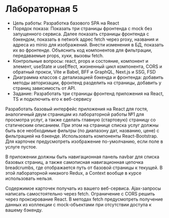 # Лабораторная 5

* Цель работы: Разработка базового SPA на React
* Порядок показа: Показать три страницы фронтенда с mock без запущенного сервиса. Далее показать страницы фронтенда с бэкендом, показать в network адрес fetch через proxy, названия и адреса из minio для изображений. Внести изменения в БД, показать их во фронтенде. Объяснить код компонентов для фильтрации, передаваемые props, хуки, вызовы fetch.
* Контрольные вопросы: react, props и состояние, компонент и элемент, useState и useEffect, жизненный цикл компонента, CORS и обратный прокси, Vite и Babel, BFF и GraphQL, Next.js и SSG, FSD
* Диаграмма классов с детализацией бэкенда и фронтенда: добавить методы авторизации, фронтенд разделить на страницы, добавить у страниц зависимость от API.
* Задание: Разработать три страницы фронтенд приложения на React, TS и подключить его к веб-сервису

Разработать базовый интерфейс приложения на React для гостя, аналогичный двум страницам из лабораторной работы №1 для просмотра услуг, а также сделать главную (стартовую) страницу со статическим описанием. При этом на странице списка услуг должны быть все необходимые фильтры (по диапазону дат, названию, цене) с фильтрацией на бэкенде. Использовать компоненты React-Bootstrap. Для карточек предусмотреть изображение по-умолчанию, если поле в услуге пустое.

В приложении должны быть навигационная панель navbar для списка базовых страниц, а также самописная навигационная цепочка breadcrumbs, где отображается путь от базовой страницы к текущей. В этой лабораторной никакого Redux, а Context вообще в курсе использовать нельзя.

Содержимое карточек получать из вашего веб-сервиса. Ajax-запросы написать самостоятельно через fetch. Ограничение с CORS решить через проксирование React. В методах fetch предусмотреть получение данных из коллекции с mock-объектами при отсутствии доступа к вашему бэкенду.
